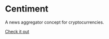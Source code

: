 # Centiment
A news aggregator concept for cryptocurrencies.

[Check it out](!https://vast-bayou-61087.herokuapp.com/main)
